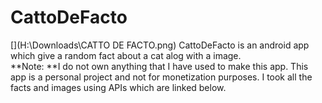 # CattoDeFacto
[](H:\Downloads\CATTO DE FACTO.png)
CattoDeFacto is an android app which give a random fact about a cat alog with a image.  
**Note: **I do not own anything that I have used to make this app. This app is a personal project and not for monetization purposes. I took all the facts and images using APIs which are linked below.  

